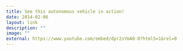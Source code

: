 ```yaml
---
title: See this autonomous vehicle in action!
date: 2014-02-06
layout: link
description: ""
image: ""
external: https://www.youtube.com/embed/dpr2sYmAO-0?html5=1&rel=0
---
```

